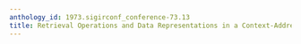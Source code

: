```yaml
---
anthology_id: 1973.sigirconf_conference-73.13
title: Retrieval Operations and Data Representations in a Context-Addressed Disc System
---
```

